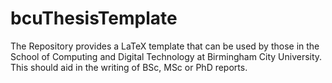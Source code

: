 # bcuThesisTemplate

The Repository provides a LaTeX template that can be used by those in the School of Computing and Digital Technology at Birmingham City University. This should aid in the writing of BSc, MSc or PhD reports.